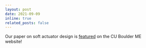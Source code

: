 ```yaml
---
layout: post
date: 2021-09-09
inline: true
related_posts: false
---
```


Our paper on soft actuator design is <a href = "https://www.colorado.edu/mechanical/2021/09/08/new-design-workflow-integral-piece-soft-robotic-systems">featured</a> on the CU Boulder ME website!